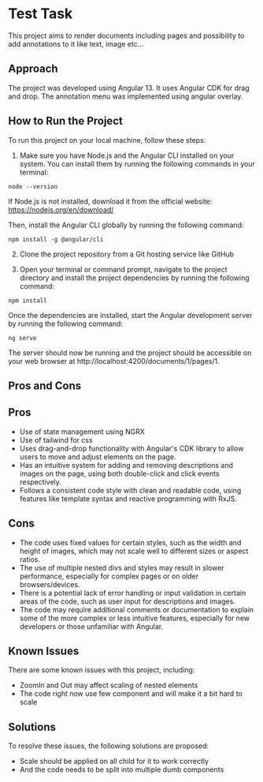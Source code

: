 # Test Task
This project aims to render documents including pages and possibility to add annotations to it like text, image etc...

## Approach
The project was developed using Angular 13. It uses Angular CDK for drag and drop. The annotation menu was implemented using angular overlay.

## How to Run the Project
To run this project on your local machine, follow these steps:

1. Make sure you have Node.js and the Angular CLI installed on your system. You can install them by running the following commands in your terminal:

```shell
node --version
```

If Node.js is not installed, download it from the official website: https://nodejs.org/en/download/

Then, install the Angular CLI globally by running the following command:

```shell
npm install -g @angular/cli
```

2. Clone the project repository from a Git hosting service like GitHub

3. Open your terminal or command prompt, navigate to the project directory and install the project dependencies by running the following command:

```shell
npm install
```
Once the dependencies are installed, start the Angular development server by running the following command:

```shell
ng serve
```

The server should now be running and the project should be accessible on your web browser at http://localhost:4200/documents/1/pages/1.

## Pros and Cons
## Pros
- Use of state management using NGRX
- Use of tailwind for css
- Uses drag-and-drop functionality with Angular's CDK library to allow users to move and adjust elements on the page.
- Has an intuitive system for adding and removing descriptions and images on the page, using both double-click and click events respectively.
- Follows a consistent code style with clean and readable code, using features like template syntax and reactive programming with RxJS.
## Cons
- The code uses fixed values for certain styles, such as the width and height of images, which may not scale well to different sizes or aspect ratios.
- The use of multiple nested divs and styles may result in slower performance, especially for complex pages or on older browsers/devices.
- There is a potential lack of error handling or input validation in certain areas of the code, such as user input for descriptions and images.
- The code may require additional comments or documentation to explain some of the more complex or less intuitive features, especially for new developers or those unfamiliar with Angular.
## Known Issues
There are some known issues with this project, including:

- ZoomIn and Out may affect scaling of nested elements
- The code right now use few component and will make it a bit hard to scale
## Solutions
To resolve these issues, the following solutions are proposed:
- Scale should be applied on all child for it to work correctly
- And the code needs to be split into multiple dumb components
